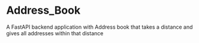 # Address_Book
A FastAPI backend application with Address book that takes a distance and gives all addresses within that distance
